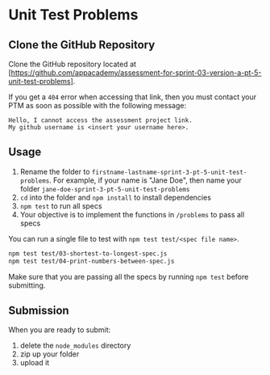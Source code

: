 # Unit Test Problems

## Clone the GitHub Repository

Clone the GitHub repository located at
[https://github.com/appacademy/assessment-for-sprint-03-version-a-pt-5-unit-test-problems].

If you get a `404` error when accessing that link, then you must contact your
PTM as soon as possible with the following message:

```plaintext
Hello, I cannot access the assessment project link.
My github username is <insert your username here>.
```

## Usage

1. Rename the folder to `firstname-lastname-sprint-3-pt-5-unit-test-problems`. For
   example, if your name is "Jane Doe", then name your folder
   `jane-doe-sprint-3-pt-5-unit-test-problems`
2. `cd` into the folder and `npm install` to install dependencies
3. `npm test` to run all specs
4. Your objective is to implement the functions in `/problems` to pass all specs

You can run a single file to test with `npm test test/<spec file name>`.

```sh
npm test test/03-shortest-to-longest-spec.js
npm test test/04-print-numbers-between-spec.js
```

Make sure that you are passing all the specs by running `npm test` before
submitting.

## Submission

When you are ready to submit:

1. delete the `node_modules` directory
2. zip up your folder
3. upload it

[https://github.com/appacademy/assessment-for-sprint-03-version-a-pt-5-unit-test-problems]:https://github.com/appacademy/assessment-for-sprint-03-version-a-pt-5-unit-test-problems